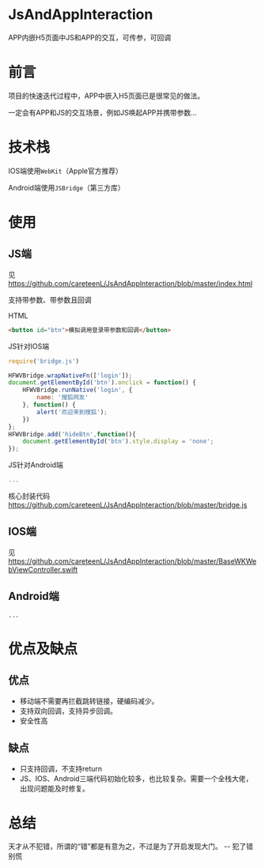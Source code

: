 # JsAndAppInteraction
APP内嵌H5页面中JS和APP的交互，可传参，可回调

# 前言

项目的快速迭代过程中，APP中嵌入H5页面已是很常见的做法。

一定会有APP和JS的交互场景，例如JS唤起APP并携带参数...

# 技术栈

IOS端使用`WebKit`（Apple官方推荐）

Android端使用`JSBridge`（第三方库）

# 使用

## JS端

见 https://github.com/careteenL/JsAndAppInteraction/blob/master/index.html

支持带参数、带参数且回调

HTML
```html
<button id="btn">模拟调用登录带参数和回调</button>
```

JS针对IOS端
```js
require('bridge.js')

HFWVBridge.wrapNativeFn(['login']);
document.getElementById('btn').onclick = function() {
    HFWVBridge.runNative('login', {
        name: '搜狐网友'
    }, function() {
        alert('欢迎来到搜狐');
    })
};
HFWVBridge.add('hideBtn',function(){
    document.getElementById('btn').style.display = 'none';
});
```

JS针对Android端
```js
...
```

核心封装代码 https://github.com/careteenL/JsAndAppInteraction/blob/master/bridge.js

## IOS端

见 https://github.com/careteenL/JsAndAppInteraction/blob/master/BaseWKWebViewController.swift

## Android端
```
...
```
# 优点及缺点

## 优点

- 移动端不需要再拦截跳转链接，硬编码减少。
- 支持双向回调，支持异步回调。
- 安全性高

## 缺点

- 只支持回调，不支持return
- JS、IOS、Android三端代码初始化较多，也比较复杂。需要一个全栈大佬，出现问题能及时修复。

# 总结

天才从不犯错，所谓的“错”都是有意为之，不过是为了开启发现大门。  -- 犯了错别慌
